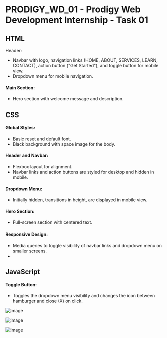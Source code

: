 # PRODIGY_WD_01 - Prodigy Web Development Internship - Task 01

<h2>HTML</h2
          
<h4>Header:</h4>

<br>

- Navbar with logo, navigation links (HOME, ABOUT, SERVICES, LEARN, CONTACT), action button ("Get Started"), and toggle button for mobile view.
- Dropdown menu for mobile navigation.

<h4>Main Section:</h4>

- Hero section with welcome message and description.

<h2>CSS</h2>

<h4>Global Styles:</h4>

- Basic reset and default font.
- Black background with space image for the body.

<h4>Header and Navbar:</h4>

- Flexbox layout for alignment.<br>
- Navbar links and action buttons are styled for desktop and hidden in mobile.

<h4>Dropdown Menu:</h4>

- Initially hidden, transitions in height, are displayed in mobile view.

<h4>Hero Section:</h4>

- Full-screen section with centered text.

<h4>Responsive Design:</h4>

- Media queries to toggle visibility of navbar links and dropdown menu on smaller screens.
- 
<h2>JavaScript</h2>

<h4>Toggle Button:</h4>

- Toggles the dropdown menu visibility and changes the icon between hamburger and close (X) on click. <br>

![image](https://github.com/user-attachments/assets/24feefc0-f91f-4029-b047-0d5d727c8eaa)

![image](https://github.com/user-attachments/assets/eb424f4a-70d7-45f5-9e3a-5c11e5ac0db4)

![image](https://github.com/user-attachments/assets/8d87ae7b-6554-4ea0-8d1a-ed5140bc9ff5)

